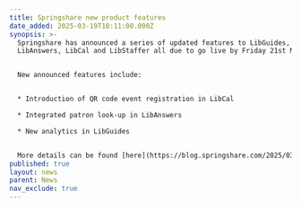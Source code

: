 ```yaml
---
title: Springshare new product features
date_added: 2025-03-19T10:11:00.000Z
synopsis: >-
  Springshare has announced a series of updated features to LibGuides,
  LibAnswers, LibCal and LibStaffer all due to go live by Friday 21st March.


  New announced features include:


  * Introduction of QR code event registration in LibCal

  * Integrated patron look-up in LibAnswers

  * New analytics in LibGuides


  More details can be found [here](https://blog.springshare.com/2025/03/14/libguides-libanswers-libcal-and-libstaffer-features-coming-your-way-3/)
published: true
layout: news
parent: News
nav_exclude: true
---
```

